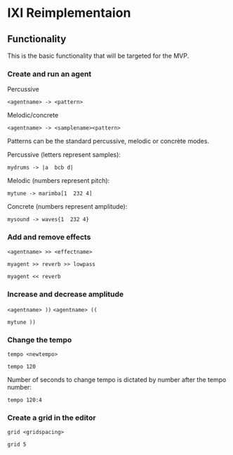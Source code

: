 # IXI Reimplementaion

## Functionality

This is the basic functionality that will be targeted for the MVP.

### Create and run an agent

Percussive

`<agentname> -> <pattern>`

Melodic/concrete

`<agentname> -> <samplename><pattern>`

Patterns can be the standard percussive, melodic or concrète modes.

Percussive (letters represent samples):
```
mydrums -> |a  bcb d|
```
Melodic (numbers represent pitch):
```
mytune -> marimba[1  232 4]
```
Concrete (numbers represent amplitude):
```
mysound -> waves{1  232 4}
```

### Add and remove effects

`<agentname> >> <effectname>`

```
myagent >> reverb >> lowpass

myagent << reverb
```

### Increase and decrease amplitude

`<agentname> ))`
`<agentname> ((`

```
mytune ))
```

### Change the tempo

`tempo <newtempo>`

```
tempo 120
```
Number of seconds to change tempo is dictated by number after the tempo number:

```
tempo 120:4
```

### Create a grid in the editor

`grid <gridspacing>`

```
grid 5
```

###
